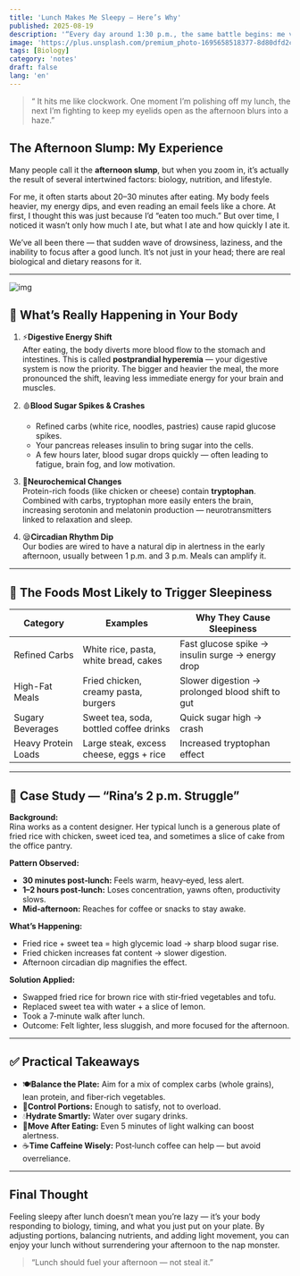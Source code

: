 ```yaml
---
title: 'Lunch Makes Me Sleepy — Here’s Why'
published: 2025-08-19
description: '“Every day around 1:30 p.m., the same battle begins: me versus my eyelids.”'
image: 'https://plus.unsplash.com/premium_photo-1695658518377-8d80dfd2c714?w=600&auto=format&fit=crop&q=60&ixlib=rb-4.1.0&ixid=M3wxMjA3fDB8MHxwaG90by1yZWxhdGVkfDEyfHx8ZW58MHx8fHx8'
tags: [Biology]
category: 'notes'
draft: false 
lang: 'en'
---
```


> “ It hits me like clockwork. One moment I’m polishing off my lunch, the next I’m fighting to keep my eyelids open as the afternoon blurs into a haze.”

## The Afternoon Slump: My Experience

Many people call it the **afternoon slump**, but when you zoom in, it’s actually the result of several intertwined factors: biology, nutrition, and lifestyle.  

For me, it often starts about 20–30 minutes after eating. My body feels heavier, my energy dips, and even reading an email feels like a chore. At first, I thought this was just because I’d “eaten too much.” But over time, I noticed it wasn’t only how much I ate, but what I ate and how quickly I ate it.

We’ve all been there — that sudden wave of drowsiness, laziness, and the inability to focus after a good lunch. It’s not just in your head; there are real biological and dietary reasons for it.

---

![img](https://plus.unsplash.com/premium_photo-1661770218186-5ae4a9f3ca7f?w=600&auto=format&fit=crop&q=60&ixlib=rb-4.1.0&ixid=M3wxMjA3fDB8MHxzZWFyY2h8NXx8cGVvcGxlJTIwYm9yZWR8ZW58MHx8MHx8fDA%3D)

## 🔬 What’s Really Happening in Your Body

1. ⚡**Digestive Energy Shift**  
   After eating, the body diverts more blood flow to the stomach and intestines. This is called **postprandial hyperemia** — your digestive system is now the priority. The bigger and heavier the meal, the more pronounced the shift, leaving less immediate energy for your brain and muscles.

2. 🩸**Blood Sugar Spikes & Crashes**  
   - Refined carbs (white rice, noodles, pastries) cause rapid glucose spikes.  
   - Your pancreas releases insulin to bring sugar into the cells.  
   - A few hours later, blood sugar drops quickly — often leading to fatigue, brain fog, and low motivation.

3. 🥦**Neurochemical Changes**  
   Protein-rich foods (like chicken or cheese) contain **tryptophan**. Combined with carbs, tryptophan more easily enters the brain, increasing serotonin and melatonin production — neurotransmitters linked to relaxation and sleep.

4. 😪**Circadian Rhythm Dip**  
   Our bodies are wired to have a natural dip in alertness in the early afternoon, usually between 1 p.m. and 3 p.m. Meals can amplify it.

---

## 🍛 The Foods Most Likely to Trigger Sleepiness

| Category          | Examples | Why They Cause Sleepiness |
|-------------------|----------|---------------------------|
| Refined Carbs     | White rice, pasta, white bread, cakes | Fast glucose spike → insulin surge → energy drop |
| High-Fat Meals    | Fried chicken, creamy pasta, burgers  | Slower digestion → prolonged blood shift to gut |
| Sugary Beverages  | Sweet tea, soda, bottled coffee drinks| Quick sugar high → crash |
| Heavy Protein Loads| Large steak, excess cheese, eggs + rice| Increased tryptophan effect |

---

## 🧩 Case Study — “Rina’s 2 p.m. Struggle”

**Background:**  
Rina works as a content designer. Her typical lunch is a generous plate of fried rice with chicken, sweet iced tea, and sometimes a slice of cake from the office pantry.

**Pattern Observed:**  
- **30 minutes post‑lunch:** Feels warm, heavy‑eyed, less alert.  
- **1–2 hours post‑lunch:** Loses concentration, yawns often, productivity slows.  
- **Mid‑afternoon:** Reaches for coffee or snacks to stay awake.

**What’s Happening:**  
- Fried rice + sweet tea = high glycemic load → sharp blood sugar rise.  
- Fried chicken increases fat content → slower digestion.  
- Afternoon circadian dip magnifies the effect.

**Solution Applied:**  
- Swapped fried rice for brown rice with stir‑fried vegetables and tofu.  
- Replaced sweet tea with water + a slice of lemon.  
- Took a 7‑minute walk after lunch.  
- Outcome: Felt lighter, less sluggish, and more focused for the afternoon.

---

## ✅ Practical Takeaways

- 🍽️**Balance the Plate:** Aim for a mix of complex carbs (whole grains), lean protein, and fiber‑rich vegetables.  
- 🍴**Control Portions:** Enough to satisfy, not to overload.  
- 💧**Hydrate Smartly:** Water over sugary drinks.  
- 🚶**Move After Eating:** Even 5 minutes of light walking can boost alertness.  
- ☕**Time Caffeine Wisely:** Post‑lunch coffee can help — but avoid overreliance.

---

## Final Thought
Feeling sleepy after lunch doesn’t mean you’re lazy — it’s your body responding to biology, timing, and what you just put on your plate. By adjusting portions, balancing nutrients, and adding light movement, you can enjoy your lunch without surrendering your afternoon to the nap monster.  

> “Lunch should fuel your afternoon — not steal it.”